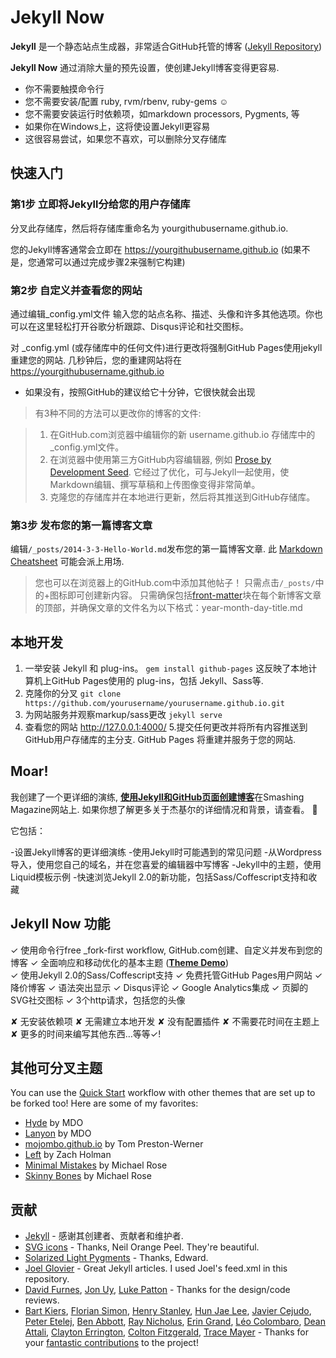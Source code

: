 # Jekyll Now

**Jekyll** 是一个静态站点生成器，非常适合GitHub托管的博客 ([Jekyll Repository](https://github.com/jekyll/jekyll))

**Jekyll Now** 通过消除大量的预先设置，使创建Jekyll博客变得更容易.

- 你不需要触摸命令行
- 您不需要安装/配置 ruby, rvm/rbenv, ruby-gems :relaxed:
- 您不需要安装运行时依赖项，如markdown processors, Pygments, 等
- 如果你在Windows上，这将使设置Jekyll更容易
- 这很容易尝试，如果您不喜欢，可以删除分叉存储库

## 快速入门

### 第1步 立即将Jekyll分给您的用户存储库

分叉此存储库，然后将存储库重命名为 yourgithubusername.github.io.

您的Jekyll博客通常会立即在 <https://yourgithubusername.github.io> (如果不是，您通常可以通过完成步骤2来强制它构建)

### 第2步 自定义并查看您的网站

通过编辑_config.yml文件 输入您的站点名称、描述、头像和许多其他选项。你也可以在这里轻松打开谷歌分析跟踪、Disqus评论和社交图标。

对 _config.yml (或存储库中的任何文件)进行更改将强制GitHub Pages使用jekyll重建您的网站. 几秒钟后，您的重建网站将在 <https://yourgithubusername.github.io> 
- 如果没有，按照GitHub的建议给它十分钟，它很快就会出现
> 有3种不同的方法可以更改你的博客的文件:

> 1. 在GitHub.com浏览器中编辑你的新 username.github.io 存储库中的_config.yml文件。
> 2. 在浏览器中使用第三方GitHub内容编辑器, 例如 [Prose by Development Seed](http://prose.io). 它经过了优化，可与Jekyll一起使用，使Markdown编辑、撰写草稿和上传图像变得非常简单。
> 3. 克隆您的存储库并在本地进行更新，然后将其推送到GitHub存储库。

### 第3步 发布您的第一篇博客文章

编辑`/_posts/2014-3-3-Hello-World.md`发布您的第一篇博客文章. 此 [Markdown Cheatsheet](http://www.jekyllnow.com/Markdown-Style-Guide/) 可能会派上用场.

> 您也可以在浏览器上的GitHub.com中添加其他帖子！ 只需点击`/_posts/`中的+图标即可创建新内容。 只需确保包括[front-matter](http://jekyllrb.com/docs/frontmatter/)块在每个新博客文章的顶部，并确保文章的文件名为以下格式：year-month-day-title.md

## 本地开发

1. 一举安装 Jekyll 和 plug-ins。 `gem install github-pages` 这反映了本地计算机上GitHub Pages使用的 plug-ins，包括 Jekyll、Sass等.
2. 克隆你的分叉 `git clone https://github.com/yourusername/yourusername.github.io.git`
3. 为网站服务并观察markup/sass更改 `jekyll serve`
4. 查看您的网站 http://127.0.0.1:4000/
5.提交任何更改并将所有内容推送到GitHub用户存储库的主分支. GitHub Pages 将重建并服务于您的网站.

## Moar!

我创建了一个更详细的演练, [**使用Jekyll和GitHub页面创建博客**](http://www.smashingmagazine.com/2014/08/01/build-blog-jekyll-github-pages/)在Smashing Magazine网站上. 如果你想了解更多关于杰基尔的详细情况和背景，请查看。 :metal:

它包括：

-设置Jekyll博客的更详细演练
-使用Jekyll时可能遇到的常见问题
-从Wordpress导入，使用您自己的域名，并在您喜爱的编辑器中写博客
-Jekyll中的主题，使用Liquid模板示例
-快速浏览Jekyll 2.0的新功能，包括Sass/Coffescript支持和收藏

## Jekyll Now 功能

✓ 使用命令行free _fork-first workflow, GitHub.com创建、自定义并发布到您的博客
✓ 全面响应和移动优化的基本主题 (**[Theme Demo](http://jekyllnow.com)**)  
✓ 使用Jekyll 2.0的Sass/Coffescript支持
✓ 免费托管GitHub Pages用户网站
✓ 降价博客
✓ 语法突出显示
✓ Disqus评论
✓ Google Analytics集成
✓ 页脚的SVG社交图标
✓ 3个http请求，包括您的头像 

✘ 无安装依赖项
✘ 无需建立本地开发
✘ 没有配置插件
✘ 不需要花时间在主题上
✘ 更多的时间来编写其他东西…等等✓!

## 其他可分叉主题

You can use the [Quick Start](https://github.com/barryclark/jekyll-now#quick-start) workflow with other themes that are set up to be forked too! Here are some of my favorites:

- [Hyde](https://github.com/poole/hyde) by MDO
- [Lanyon](https://github.com/poole/lanyon) by MDO
- [mojombo.github.io](https://github.com/mojombo/mojombo.github.io) by Tom Preston-Werner
- [Left](https://github.com/holman/left) by Zach Holman
- [Minimal Mistakes](https://github.com/mmistakes/minimal-mistakes) by Michael Rose
- [Skinny Bones](https://github.com/mmistakes/skinny-bones-jekyll) by Michael Rose

## 贡献

- [Jekyll](https://github.com/jekyll/jekyll) - 感谢其创建者、贡献者和维护者.
- [SVG icons](https://github.com/neilorangepeel/Free-Social-Icons) - Thanks, Neil Orange Peel. They're beautiful.
- [Solarized Light Pygments](https://gist.github.com/edwardhotchkiss/2005058) - Thanks, Edward.
- [Joel Glovier](http://joelglovier.com/writing/) - Great Jekyll articles. I used Joel's feed.xml in this repository.
- [David Furnes](https://github.com/dfurnes), [Jon Uy](https://github.com/jonuy), [Luke Patton](https://github.com/lkpttn) - Thanks for the design/code reviews.
- [Bart Kiers](https://github.com/bkiers), [Florian Simon](https://github.com/vermluh), [Henry Stanley](https://github.com/henryaj), [Hun Jae Lee](https://github.com/hunjaelee), [Javier Cejudo](https://github.com/javiercejudo), [Peter Etelej](https://github.com/etelej), [Ben Abbott](https://github.com/jaminscript), [Ray Nicholus](https://github.com/rnicholus), [Erin Grand](https://github.com/eringrand), [Léo Colombaro](https://github.com/LeoColomb), [Dean Attali](https://github.com/daattali), [Clayton Errington](https://github.com/cjerrington), [Colton Fitzgerald](https://github.com/coltonfitzgerald), [Trace Mayer](https://github.com/sunnankar) - Thanks for your [fantastic contributions](https://github.com/barryclark/jekyll-now/commits/master) to the project!